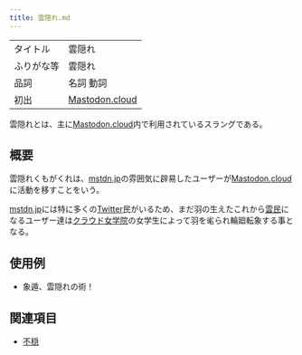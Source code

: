 ```yaml
---
title: 雲隠れ.md
---
```

<div>

|            |                                                    |
|------------|----------------------------------------------------|
| タイトル   | 雲隠れ                                             |
| ふりがな等 | 雲隠れ                                             |
| 品詞       | 名詞 動詞                                          |
| 初出       | [Mastodon.cloud](/Mastodon.cloud "Mastodon.cloud") |

  

雲隠れとは、主に[Mastodon.cloud](/Mastodon.cloud "Mastodon.cloud")内で利用されているスラングである。

## 概要

雲隠れくもがくれは、[mstdn.jp](/Mstdn.jp "Mstdn.jp")の雰囲気に辟易したユーザーが[Mastodon.cloud](/Mastodon.cloud "Mastodon.cloud")に活動を移すことをいう。

[mstdn.jp](/Mstdn.jp "Mstdn.jp")には特に多くの[Twitter](/Twitter "Twitter")民がいるため、まだ羽の生えたこれから[雲民](/%E9%9B%B2%E6%B0%91 "雲民")になるユーザー達は[クラウド女学院](/%E3%82%AF%E3%83%A9%E3%82%A6%E3%83%89%E5%A5%B3%E5%AD%A6%E9%99%A2 "クラウド女学院")の女学生によって羽を毟られ輪廻転象する事となる。

## 使用例

-   象遁、雲隠れの術！

## 関連項目

-   [不穏](/%E4%B8%8D%E7%A9%8F "不穏")

</div>
